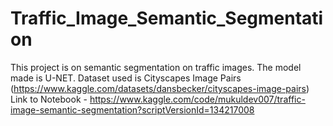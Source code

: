 # Traffic_Image_Semantic_Segmentation
This project is on semantic segmentation on traffic images. The model made is U-NET. 
Dataset used is Cityscapes Image Pairs (https://www.kaggle.com/datasets/dansbecker/cityscapes-image-pairs)
Link to Notebook - https://www.kaggle.com/code/mukuldev007/traffic-image-semantic-segmentation?scriptVersionId=134217008
